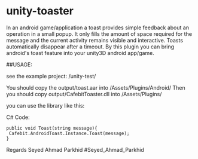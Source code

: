 # unity-toaster
In an android game/application a toast provides simple feedback about an operation in a small popup. It only fills the amount of space required for the message and the current activity remains visible and interactive. Toasts automatically disappear after a timeout.
By this plugin you can bring android's toast feature into your unity3D android app/game.

##USAGE:

see the example project: /unity-test/


You should copy the output/toast.aar  into <Your-Unity-Project>/Assets/Plugins/Android/
Then you should copy output/CafebitToaster.dll into <Your-Unity-Project>/Assets/Plugins/

you can use the library like this:


C# Code:

	public void Toast(string message){
	 Cafebit.AndroidToast.Instance.Toast(message);
	}
Regards
Seyed Ahmad Parkhid
#Seyed_Ahmad_Parkhid
